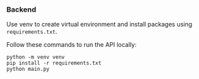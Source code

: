 ### Backend 

Use venv to create virtual environment and install packages using `requirements.txt`.

Follow these commands to run the API locally:

```
python -m venv venv
pip install -r requirements.txt
python main.py
```